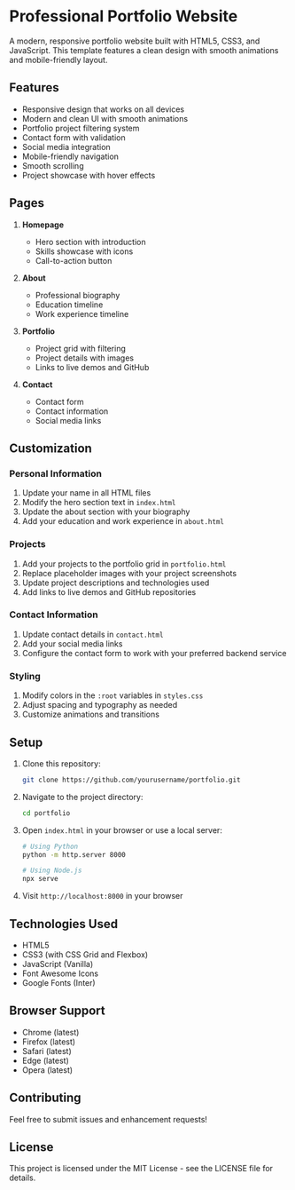 # Professional Portfolio Website

A modern, responsive portfolio website built with HTML5, CSS3, and JavaScript. This template features a clean design with smooth animations and mobile-friendly layout.

## Features

- Responsive design that works on all devices
- Modern and clean UI with smooth animations
- Portfolio project filtering system
- Contact form with validation
- Social media integration
- Mobile-friendly navigation
- Smooth scrolling
- Project showcase with hover effects

## Pages

1. **Homepage**

   - Hero section with introduction
   - Skills showcase with icons
   - Call-to-action button

2. **About**

   - Professional biography
   - Education timeline
   - Work experience timeline

3. **Portfolio**

   - Project grid with filtering
   - Project details with images
   - Links to live demos and GitHub

4. **Contact**
   - Contact form
   - Contact information
   - Social media links

## Customization

### Personal Information

1. Update your name in all HTML files
2. Modify the hero section text in `index.html`
3. Update the about section with your biography
4. Add your education and work experience in `about.html`

### Projects

1. Add your projects to the portfolio grid in `portfolio.html`
2. Replace placeholder images with your project screenshots
3. Update project descriptions and technologies used
4. Add links to live demos and GitHub repositories

### Contact Information

1. Update contact details in `contact.html`
2. Add your social media links
3. Configure the contact form to work with your preferred backend service

### Styling

1. Modify colors in the `:root` variables in `styles.css`
2. Adjust spacing and typography as needed
3. Customize animations and transitions

## Setup

1. Clone this repository:

   ```bash
   git clone https://github.com/yourusername/portfolio.git
   ```

2. Navigate to the project directory:

   ```bash
   cd portfolio
   ```

3. Open `index.html` in your browser or use a local server:

   ```bash
   # Using Python
   python -m http.server 8000

   # Using Node.js
   npx serve
   ```

4. Visit `http://localhost:8000` in your browser

## Technologies Used

- HTML5
- CSS3 (with CSS Grid and Flexbox)
- JavaScript (Vanilla)
- Font Awesome Icons
- Google Fonts (Inter)

## Browser Support

- Chrome (latest)
- Firefox (latest)
- Safari (latest)
- Edge (latest)
- Opera (latest)

## Contributing

Feel free to submit issues and enhancement requests!

## License

This project is licensed under the MIT License - see the LICENSE file for details.
